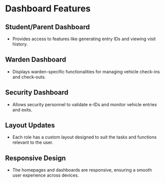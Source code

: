 # Dashboard Features

## Student/Parent Dashboard
- Provides access to features like generating entry IDs and viewing visit history.

## Warden Dashboard
- Displays warden-specific functionalities for managing vehicle check-ins and check-outs.

## Security Dashboard
- Allows security personnel to validate e-IDs and monitor vehicle entries and exits.

## Layout Updates
- Each role has a custom layout designed to suit the tasks and functions relevant to the user.

## Responsive Design
- The homepages and dashboards are responsive, ensuring a smooth user experience across devices.

